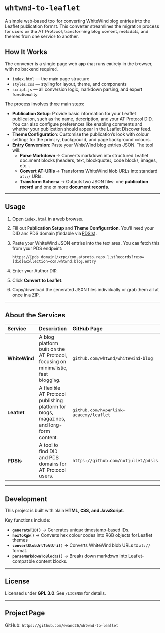 # `whtwnd-to-leaflet`

A simple web-based tool for converting WhiteWind blog entries into the Leaflet publication format. This converter streamlines the migration process for users on the AT Protocol, transforming blog content, metadata, and themes from one service to another.

## How It Works

The converter is a single-page web app that runs entirely in the browser, with no backend required.

- `index.html` — the main page structure  
- `styles.css` — styling for layout, theme, and components  
- `script.js` — all conversion logic, markdown parsing, and export functionality  

The process involves three main steps:

* **Publication Setup**: Provide basic information for your Leaflet publication, such as the name, description, and your AT Protocol DID. You can also configure preferences like enabling comments and whether your publication should appear in the Leaflet Discover feed.  
* **Theme Configuration**: Customise the publication’s look with colour settings for the primary, background, and page background colours.  
* **Entry Conversion**: Paste your WhiteWind blog entries JSON. The tool will:  
  * **Parse Markdown** → Converts markdown into structured Leaflet document blocks (headers, text, blockquotes, code blocks, images, etc.).  
  * **Convert AT-URIs** → Transforms WhiteWind blob URLs into standard `at://` URIs.  
  * **Transform Schema** → Outputs two JSON files: one **publication record** and one or more **document records**.  

---

## Usage

1.  Open `index.html` in a web browser.  
2.  Fill out **Publication Setup** and **Theme Configuration**. You’ll need your DID and PDS domain (findable via [PDSls](https://pdsls.dev)).  
3.  Paste your WhiteWind JSON entries into the text area. You can fetch this from your PDS endpoint:  

    ```
    https://[pds domain]/xrpc/com.atproto.repo.listRecords?repo=[did]&collection=com.whtwnd.blog.entry
    ```

4.  Enter your Author DID.  
5.  Click **Convert to Leaflet**.  
6.  Copy/download the generated JSON files individually or grab them all at once in a ZIP.  

---

## About the Services

| Service | Description | GitHub Page |
| :--- | :--- | :--- |
| **WhiteWind** | A blog platform built on the AT Protocol, focusing on minimalistic, fast blogging. | `github.com/whtwnd/whitewind-blog` |
| **Leaflet** | A flexible AT Protocol publishing platform for blogs, magazines, and long-form content. | `github.com/hyperlink-academy/leaflet` |
| **PDSls** | A tool to find DID and PDS domains for AT Protocol users. | `https://github.com/notjuliet/pdsls` |

---

## Development

This project is built with plain **HTML, CSS, and JavaScript**.  

Key functions include:  

* **`generateTID()`** → Generates unique timestamp-based IDs.  
* **`hexToRgb()`** → Converts hex colour codes into RGB objects for Leaflet themes.  
* **`convertBlobUrlToAtUri()`** → Converts WhiteWind blob URLs to `at://` format.  
* **`parseMarkdownToBlocks()`** → Breaks down markdown into Leaflet-compatible content blocks.  

---

## License

Licensed under **GPL 3.0**. See `/LICENSE` for details.

---

## Project Page

GitHub: `https://github.com/ewanc26/whtwnd-to-leaflet`  

